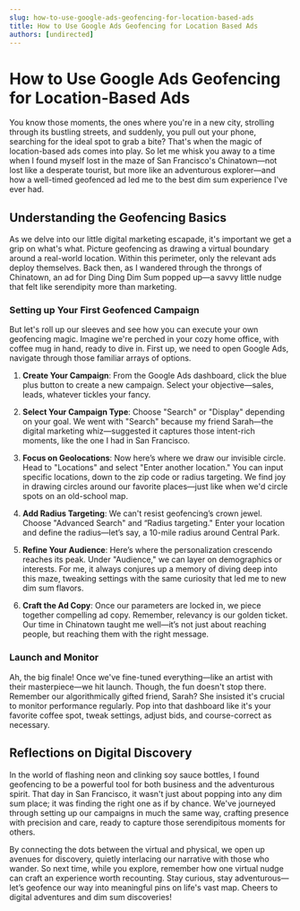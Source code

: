 ```yaml
---
slug: how-to-use-google-ads-geofencing-for-location-based-ads
title: How to Use Google Ads Geofencing for Location Based Ads
authors: [undirected]
---
```


# How to Use Google Ads Geofencing for Location-Based Ads

You know those moments, the ones where you're in a new city, strolling through its bustling streets, and suddenly, you pull out your phone, searching for the ideal spot to grab a bite? That's when the magic of location-based ads comes into play. So let me whisk you away to a time when I found myself lost in the maze of San Francisco's Chinatown—not lost like a desperate tourist, but more like an adventurous explorer—and how a well-timed geofenced ad led me to the best dim sum experience I've ever had.

## Understanding the Geofencing Basics

As we delve into our little digital marketing escapade, it's important we get a grip on what's what. Picture geofencing as drawing a virtual boundary around a real-world location. Within this perimeter, only the relevant ads deploy themselves. Back then, as I wandered through the throngs of Chinatown, an ad for Ding Ding Dim Sum popped up—a savvy little nudge that felt like serendipity more than marketing.

### Setting up Your First Geofenced Campaign

But let's roll up our sleeves and see how you can execute your own geofencing magic. Imagine we're perched in your cozy home office, with coffee mug in hand, ready to dive in. First up, we need to open Google Ads, navigate through those familiar arrays of options.

1. **Create Your Campaign**: From the Google Ads dashboard, click the blue plus button to create a new campaign. Select your objective—sales, leads, whatever tickles your fancy.

2. **Select Your Campaign Type**: Choose "Search" or "Display" depending on your goal. We went with "Search" because my friend Sarah—the digital marketing whiz—suggested it captures those intent-rich moments, like the one I had in San Francisco.

3. **Focus on Geolocations**: Now here’s where we draw our invisible circle. Head to "Locations" and select "Enter another location." You can input specific locations, down to the zip code or radius targeting. We find joy in drawing circles around our favorite places—just like when we'd circle spots on an old-school map.

4. **Add Radius Targeting**: We can't resist geofencing’s crown jewel. Choose "Advanced Search" and “Radius targeting." Enter your location and define the radius—let’s say, a 10-mile radius around Central Park.

5. **Refine Your Audience**: Here’s where the personalization crescendo reaches its peak. Under "Audience," we can layer on demographics or interests. For me, it always conjures up a memory of diving deep into this maze, tweaking settings with the same curiosity that led me to new dim sum flavors.

6. **Craft the Ad Copy**: Once our parameters are locked in, we piece together compelling ad copy. Remember, relevancy is our golden ticket. Our time in Chinatown taught me well—it’s not just about reaching people, but reaching them with the right message.

### Launch and Monitor

Ah, the big finale! Once we've fine-tuned everything—like an artist with their masterpiece—we hit launch. Though, the fun doesn't stop there. Remember our algorithmically gifted friend, Sarah? She insisted it's crucial to monitor performance regularly. Pop into that dashboard like it's your favorite coffee spot, tweak settings, adjust bids, and course-correct as necessary.

## Reflections on Digital Discovery

In the world of flashing neon and clinking soy sauce bottles, I found geofencing to be a powerful tool for both business and the adventurous spirit. That day in San Francisco, it wasn't just about popping into any dim sum place; it was finding the right one as if by chance. We've journeyed through setting up our campaigns in much the same way, crafting presence with precision and care, ready to capture those serendipitous moments for others.  

By connecting the dots between the virtual and physical, we open up avenues for discovery, quietly interlacing our narrative with those who wander. So next time, while you explore, remember how one virtual nudge can craft an experience worth recounting. Stay curious, stay adventurous—let’s geofence our way into meaningful pins on life's vast map. Cheers to digital adventures and dim sum discoveries!